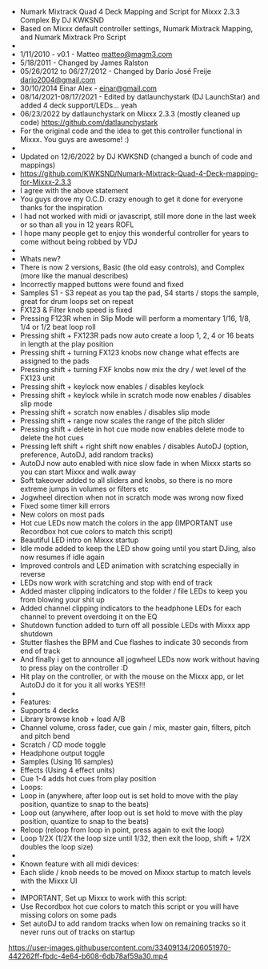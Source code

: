 - Numark Mixtrack Quad 4 Deck Mapping and Script for Mixxx 2.3.3 Complex By DJ KWKSND
- Based on Mixxx default controller settings, Numark Mixtrack Mapping, and Numark Mixtrack Pro Script
-
- 1/11/2010 - v0.1 - Matteo <matteo@magm3.com>
- 5/18/2011 - Changed by James Ralston
- 05/26/2012 to 06/27/2012 - Changed by Darío José Freije <dario2004@gmail.com>
- 30/10/2014 Einar Alex - einar@gmail.com
- 08/14/2021-08/17/2021 - Edited by datlaunchystark (DJ LaunchStar) and added 4 deck support/LEDs... yeah
- 06/23/2022 by datlaunchystark on Mixxx 2.3.3 (mostly cleaned up code) https://github.com/datlaunchystark
- For the original code and the idea to get this controller functional in Mixxx. You guys are awesome! :)
-
- Updated on 12/6/2022 by DJ KWKSND (changed a bunch of code and mappings)
- https://github.com/KWKSND/Numark-Mixtrack-Quad-4-Deck-mapping-for-Mixxx-2.3.3
- I agree with the above statement
- You guys drove my O.C.D. crazy enough to get it done for everyone thanks for the inspiration
- I had not worked with midi or javascript, still more done in the last week or so than all you in 12 years ROFL
- I hope many people get to enjoy this wonderful controller for years to come without being robbed by VDJ
-
- Whats new?
-  There is now 2 versions, Basic (the old easy controls), and Complex (more like the manual describes)
-  Incorrectly mapped buttons were found and fixed
-  Samples S1 - S3 repeat as you tap the pad, S4 starts / stops the sample, great for drum loops set on repeat
-  FX123 & Filter knob speed is fixed
-  Pressing F123R when in Slip Mode will perform a momentary 1/16, 1/8, 1/4 or 1/2  beat loop roll
-  Pressing shift + FX123R pads now auto create a loop 1, 2, 4 or 16 beats in length at the play position
-  Pressing shift + turning FX123 knobs now change what effects are assigned to the pads
-  Pressing shift + turning FXF knobs now mix the dry / wet level of the FX123 unit
-  Pressing shift + keylock now enables / disables keylock
-  Pressing shift + keylock while in scratch mode now enables / disables slip mode
-  Pressing shift + scratch now enables / disables slip mode
-  Pressing shift + range now scales the range of the pitch slider
-  Pressing shift + delete in hot cue mode now enables delete mode to delete the hot cues
-  Pressing left shift + right shift now enables / disables AutoDJ (option, preference, AutoDJ, add random tracks)
-  AutoDJ now auto enabled with nice slow fade in when Mixxx starts so you can start Mixxx and walk away
-  Soft takeover added to all sliders and knobs, so there is no more extreme jumps in volumes or filters etc
-  Jogwheel direction when not in scratch mode was wrong now fixed
-  Fixed some timer kill errors
-  New colors on most pads
-  Hot cue LEDs now match the colors in the app (IMPORTANT use Recordbox hot cue colors to match this script)
-  Beautiful LED intro on Mixxx startup
-  Idle mode added to keep the LED show going until you start DJing, also now resumes if idle again
-  Improved controls and LED animation with scratching especially in reverse
-  LEDs now work with scratching and stop with end of track
-  Added master clipping indicators to the folder / file LEDs to keep you from blowing your shit up
-  Added channel clipping indicators to the headphone LEDs for each channel to prevent overdoing it on the EQ
-  Shutdown function added to turn off all possible LEDs with Mixxx app shutdown
-  Stutter flashes the BPM and Cue flashes to indicate 30 seconds from end of track
-  And finally i get to announce all jogwheel LEDs now work without having to press play on the controller :D
-  Hit play on the controller, or with the mouse on the Mixxx app, or let AutoDJ do it for you it all works YES!!!
-
- Features:
-  Supports 4 decks
-  Library browse knob + load A/B
-  Channel volume, cross fader, cue gain / mix, master gain, filters, pitch and pitch bend
-  Scratch / CD mode toggle
-  Headphone output toggle
-  Samples (Using 16 samples)
-  Effects (Using 4 effect units)
-  Cue 1-4 adds hot cues from play position
-  Loops:
-   Loop in 	(anywhere, after loop out is set hold to move with the play position, quantize to snap to the beats)
-   Loop out 	(anywhere, after loop out is set hold to move with the play position, quantize to snap to the beats)
-   Reloop 	(reloop from loop in point, press again to exit the loop)
-   Loop 1/2X	(1/2X the loop size until 1/32, then exit the loop, shift + 1/2X doubles the loop size)
-
- Known feature with all midi devices:
-  Each slide / knob needs to be moved on Mixxx startup to match levels with the Mixxx UI
-
- IMPORTANT, Set up Mixxx to work with this script:
-  Use Recordbox hot cue colors to match this script or you will have missing colors on some pads
-  Set autoDJ to add random tracks when low on remaining tracks so it never runs out of tracks on startup


https://user-images.githubusercontent.com/33409134/206051970-442262ff-fbdc-4e64-b608-6db78af59a30.mp4
